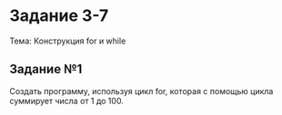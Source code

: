 # Задание 3-7

Тема: Конструкция for и while

## Задание №1

Создать программу, используя цикл for, которая с помощью цикла суммирует числа от 1 до 100.


